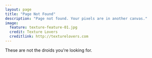```yaml
---
layout: page
title: "Page Not Found"
description: "Page not found. Your pixels are in another canvas."
image:
  feature: texture-feature-01.jpg
  credit: Texture Lovers
  creditlink: http://texturelovers.com
---  
```


These are not the droids you're looking for.
